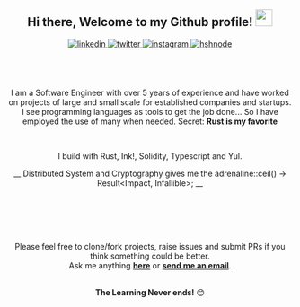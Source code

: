 <div align="center">
<h2> Hi there, Welcome to my Github profile! <img src="https://github.com/abdoachhoubi/abdoachhoubi/blob/main/gifs/Hi.gif" width="30"></h2>
<a href="https://linkedin.com/in/developeruche" target="_blank">
<img src=https://img.shields.io/badge/linkedin-%2300acee.svg?color=405DE6&style=for-the-badge&logo=linkedin&logoColor=white alt=linkedin style="margin-bottom: 5px;" />
</a>
<a href="https://twitter.com/developeruche" target="_blank">
<img src=https://img.shields.io/badge/twitter-%2300acee.svg?color=1DA1F2&style=for-the-badge&logo=twitter&logoColor=white alt=twitter style="margin-bottom: 5px;" />
</a>
<a href="https://instagram.com/developeruche" target="_blank">
<img src=https://img.shields.io/badge/instagram-%ff5851db.svg?color=C13584&style=for-the-badge&logo=instagram&logoColor=white alt=instagram style="margin-bottom: 5px;" />
</a>
<a href="https://developeruche.hashnode.dev" target="_blank">
<img src=https://img.shields.io/badge/hashnode-%2300acee.svg?color=2962FF&style=for-the-badge&logo=hashnode&logoColor=white alt=hshnode style="margin-bottom: 5px;" />
</a>
<br />
<br />

<br />
<br />


I am a Software Engineer with over 5 years of experience and have worked on projects of large and small scale for established companies and startups. I see programming languages as tools to get the job done... So I have employed the use of many when needed.
Secret: **Rust is my favorite**

<br />

I build with Rust, Ink!, Solidity, Typescript and Yul. 

__ Distributed System and Cryptography gives me the adrenaline::ceil() -> Result<Impact, Infallible>; __

<br />

<br />

<br />
<br />

Please feel free to clone/fork projects, raise issues and submit PRs if you think something could be better.<br />
Ask me anything **[here](http://developeruche.com)** or <a href="mailto:developeruche@gmail.com"><b>send me an email</b></a>.
<br />
<br />


**The Learning Never ends!** 😊

</div>

<div align="center">
<br />
